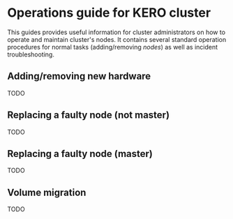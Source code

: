 # Operations guide for KERO cluster

This guides provides useful information for cluster administrators on how to
operate and maintain cluster's nodes. It contains several standard operation
procedures for normal tasks (adding/removing _nodes_) as well as incident
troubleshooting.

## Adding/removing new hardware

TODO

## Replacing a faulty node (not master)

TODO

## Replacing a faulty node (master)

TODO

## Volume migration

TODO

